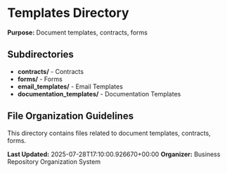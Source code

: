 # Templates Directory

**Purpose:** Document templates, contracts, forms

## Subdirectories

- **contracts/** - Contracts
- **forms/** - Forms
- **email_templates/** - Email Templates
- **documentation_templates/** - Documentation Templates

## File Organization Guidelines

This directory contains files related to document templates, contracts, forms.

**Last Updated:** 2025-07-28T17:10:00.926670+00:00
**Organizer:** Business Repository Organization System
